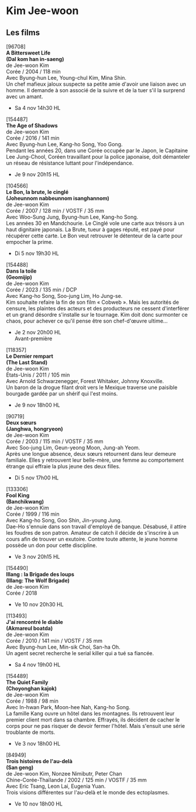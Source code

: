 # Kim Jee-woon

## Les films

[96708]  
**A Bittersweet Life**  
**(Dal kom han in-saeng)**  
de Jee-woon Kim  
Corée / 2004 / 118 min  
Avec Byung-hun Lee, Young-chul Kim, Mina Shin.  
Un chef mafieux jaloux suspecte sa petite amie d'avoir une liaison avec un homme. Il demande à son associé de la suivre et de la tuer s'il la surprend avec un amant.

- Sa 4 nov 14h30 HL

[154487]  
**The Age of Shadows**  
de Jee-woon Kim  
Corée / 2016 / 141 min  
Avec Byung-hun Lee, Kang-ho Song, Yoo Gong.  
Pendant les années 20, dans une Corée occupée par le Japon, le Capitaine Lee Jung-Chool, Coréen travaillant pour la police japonaise, doit démanteler un réseau de résistance luttant pour l'indépendance.

- Je 9 nov 20h15 HL

[104566]  
**Le Bon, la brute, le cinglé**  
**(Joheunnom nabbeunnom isanghannom)**  
de Jee-woon Kim  
Corée / 2007 / 128 min / VOSTF / 35 mm  
Avec Woo-Sung Jung, Byung-hun Lee, Kang-ho Song.  
Les années 30 en Mandchourie. Le Cinglé vole une carte aux trésors à un haut dignitaire japonais. La Brute, tueur à gages réputé, est payé pour récupérer cette carte. Le Bon veut retrouver le détenteur de la carte pour empocher la prime.

- Di 5 nov 19h30 HL

[154488]  
**Dans la toile**  
**(Geomijip)**  
de Jee-woon Kim  
Corée / 2023 / 135 min / DCP  
Avec Kang-ho Song, Soo-jung Lim, Ho Jung-se.  
Kim souhaite refaire la fin de son film « Cobweb ». Mais les autorités de censure, les plaintes des acteurs et des producteurs ne cessent d'interférer et un grand désordre s'installe sur le tournage. Kim doit donc surmonter ce chaos, pour achever ce qu'il pense être son chef-d'œuvre ultime...

- Je 2 nov 20h00 HL  
Avant-première

[118357]  
**Le Dernier rempart**  
**(The Last Stand)**  
de Jee-woon Kim  
États-Unis / 2011 / 105 min  
Avec Arnold Schwarzenegger, Forest Whitaker, Johnny Knoxville.  
Un baron de la drogue filant droit vers le Mexique traverse une paisible bourgade gardée par un shérif qui l'est moins.

- Je 9 nov 18h00 HL

[90719]  
**Deux sœurs**  
**(Janghwa, hongryeon)**  
de Jee-woon Kim  
Corée / 2003 / 115 min / VOSTF / 35 mm  
Avec Soo-jung Lim, Geun-yeong Moon, Jung-ah Yeom.  
Après une longue absence, deux sœurs retournent dans leur demeure familiale. Elles y retrouvent leur belle-mère, une femme au comportement étrange qui effraie la plus jeune des deux filles.

- Di 5 nov 17h00 HL

[133306]  
**Fool King**  
**(Banchikwang)**  
de Jee-woon Kim  
Corée / 1999 / 116 min  
Avec Kang-ho Song, Goo Shin, Jin-young Jung.  
Dae-Ho s'ennuie dans son travail d'employé de banque. Désabusé, il attire les foudres de son patron. Amateur de catch il décide de s'inscrire à un cours afin de trouver un exutoire. Contre toute attente, le jeune homme possède un don pour cette discipline.

- Ve 3 nov 20h15 HL

[154490]  
**Illang : la Brigade des loups**  
**(Illang: The Wolf Brigade)**  
de Jee-woon Kim  
Corée / 2018

- Ve 10 nov 20h30 HL

[113493]  
**J'ai rencontré le diable**  
**(Akmareul boatda)**  
de Jee-woon Kim  
Corée / 2010 / 141 min / VOSTF / 35 mm  
Avec Byung-hun Lee, Min-sik Choi, San-ha Oh.  
Un agent secret recherche le serial killer qui a tué sa fiancée.

- Sa 4 nov 19h00 HL

[154489]  
**The Quiet Family**  
**(Choyonghan kajok)**  
de Jee-woon Kim  
Corée / 1988 / 98 min  
Avec In-hwan Park, Moon-hee Nah, Kang-ho Song.  
La famille Kang ouvre un hôtel dans les montagnes. Ils retrouvent leur premier client mort dans sa chambre. Effrayés, ils décident de cacher le corps pour ne pas risquer de devoir fermer l'hôtel. Mais s'ensuit une série troublante de morts.

- Ve 3 nov 18h00 HL

[84949]  
**Trois histoires de l'au-delà**  
**(San geng)**  
de Jee-woon Kim, Nonzee Nimibutr, Peter Chan  
Chine-Corée-Thaïlande / 2002 / 125 min / VOSTF / 35 mm  
Avec Eric Tsang, Leon Lai, Eugenia Yuan.  
Trois visions différentes sur l'au-delà et le monde des ectoplasmes.

- Ve 10 nov 18h00 HL

